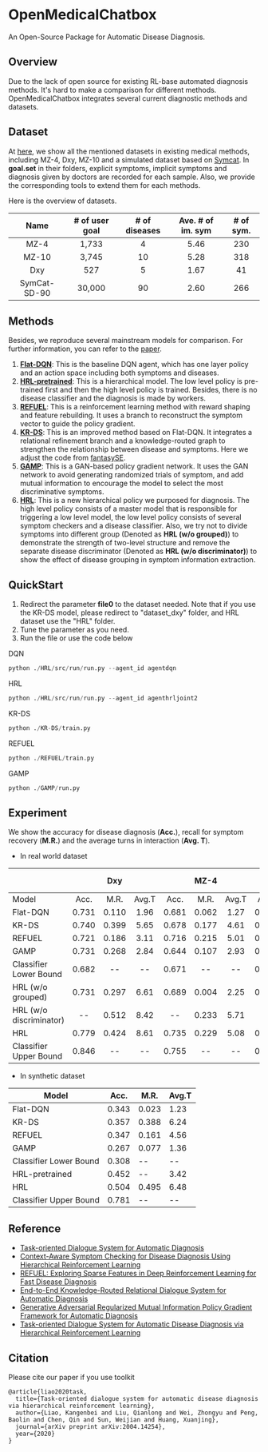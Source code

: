 # OpenMedicalChatbox

An Open-Source Package for Automatic Disease Diagnosis.

## Overview

Due to the lack of open source for existing RL-base automated diagnosis methods. It's hard to make a comparison for different methods. OpenMedicalChatbox integrates several current diagnostic methods and datasets.

## Dataset

At [here](./Data/Readme.md), we show all the mentioned datasets in existing medical methods, including MZ-4, Dxy, MZ-10 and a simulated dataset based on [Symcat](http://www.symcat.com/). In **goal.set** in their folders, explicit symptoms, implicit symptoms and diagnosis given by doctors are recorded for each sample. Also, we provide the corresponding tools to extend them for each methods. 

Here is the overview of datasets.

|     Name     | # of user goal | # of diseases | Ave. # of im. sym | # of sym. |
| :----------: | :------------: | :-----------: | :---------------: | :-------: |
|     MZ-4     |     1,733      |       4       |       5.46        |    230    |
|    MZ-10     |     3,745      |      10       |       5.28        |    318    |
|     Dxy      |      527       |       5       |       1.67        |    41     |
| SymCat-SD-90 |     30,000     |      90       |       2.60        |    266    |

 

## Methods

Besides, we reproduce several mainstream models for comparison. For further information, you can refer to the [paper](./paper/).

1. **[Flat-DQN](http://www.aclweb.org/anthology/P18-2033)**: This is the baseline DQN agent, which has one layer policy and an action space including both symptoms and diseases. 
2. **[HRL-pretrained](https://ojs.aaai.org/index.php/AAAI/article/view/11902)**: This is a hierarchical model. The low level policy is pre-trained first and then the high level policy is trained. Besides, there is no disease classifier and the diagnosis is made by workers. 
3. **[REFUEL](https://proceedings.neurips.cc/paper/2018/hash/b5a1d925221b37e2e399f7b319038ba0-Abstract.html)**: This is a reinforcement learning method with reward shaping and feature rebuilding. It uses a branch to reconstruct the symptom vector to guide the policy gradient. 
4. **[KR-DS](https://ojs.aaai.org/index.php/AAAI/article/view/4722)**: This is an improved method based on Flat-DQN. It integrates a relational refinement branch and a knowledge-routed graph to strengthen the relationship between disease and symptoms. Here we adjust the code from [fantasySE](https://github.com/fantasySE/Dialogue-System-for-Automatic-Diagnosis).
5. **[GAMP](https://ojs.aaai.org/index.php/AAAI/article/view/5456)**: This is a GAN-based policy gradient network. It uses the GAN network to avoid generating randomized trials of symptom, and add mutual information to encourage the model to select the most discriminative symptoms.
6. **[HRL](https://arxiv.org/abs/2004.14254)**: This is a new hierarchical policy we purposed for diagnosis. The high level policy consists of a master model that is responsible for triggering a low level model, the low level policy consists of several symptom checkers and a disease classifier. Also, we try not to divide symptoms into different group (Denoted as **HRL (w/o grouped)**) to demonstrate the strength of two-level structure and remove the separate disease discriminator (Denoted as **HRL (w/o discriminator)**) to show the effect of disease grouping in symptom information extraction.



## QuickStart

1. Redirect the parameter **file0**  to the dataset needed. Note that if you use the KR-DS model, please redirect to "dataset_dxy" folder, and HRL dataset use the "HRL" folder.
2. Tune the parameter as you need.
3. Run the file or use the code below

DQN

```python
python ./HRL/src/run/run.py --agent_id agentdqn
```

HRL

```python
python ./HRL/src/run/run.py --agent_id agenthrljoint2
```

KR-DS

```python
python ./KR-DS/train.py 
```

REFUEL

```python
python ./REFUEL/train.py 
```

GAMP

```python
python ./GAMP/run.py 
```



## Experiment

We show the accuracy for disease diagnosis (**Acc.**), recall for symptom recovery (**M.R.**) and the average turns in interaction (**Avg. T**).

- In real world dataset

|                         |       |  Dxy  |       |       | MZ-4  |       |       | MZ-10 |       |
| :---------------------- | :---: | :---: | :---: | :---: | :---: | :---: | :---: | :---: | :---: |
| Model                   | Acc.  | M.R.  | Avg.T | Acc.  | M.R.  | Avg.T | Acc.  | M.R.  | Avg.T |
| Flat-DQN                | 0.731 | 0.110 | 1.96  | 0.681 | 0.062 | 1.27  | 0.408 | 0.047 | 9.75  |
| KR-DS                   | 0.740 | 0.399 | 5.65  | 0.678 | 0.177 | 4.61  | 0.485 | 0.279 | 5.95  |
| REFUEL                  | 0.721 | 0.186 | 3.11  | 0.716 | 0.215 | 5.01  | 0.505 | 0.262 | 5.50  |
| GAMP                    | 0.731 | 0.268 | 2.84  | 0.644 | 0.107 | 2.93  | 0.500 | 0.067 | 1.78  |
| Classifier Lower Bound  | 0.682 |  --   |  --   | 0.671 |  --   |  --   | 0.532 |  --   |  --   |
| HRL (w/o grouped)       | 0.731 | 0.297 | 6.61  | 0.689 | 0.004 | 2.25  | 0.540 | 0.114 | 4.59  |
| HRL (w/o discriminator) |  --   | 0.512 | 8.42  |  --   | 0.233 | 5.71  |  --   | 0.330 | 8.75  |
| HRL                     | 0.779 | 0.424 | 8.61  | 0.735 | 0.229 | 5.08  | 0.556 | 0.295 | 6.99  |
| Classifier Upper Bound  | 0.846 |  --   |  --   | 0.755 |  --   |  --   | 0.612 |  --   |  --   |

-  In synthetic dataset

| Model                  | Acc.  | M.R.  | Avg.T |
| ---------------------- | ----- | ----- | ----- |
| Flat-DQN               | 0.343 | 0.023 | 1.23  |
| KR-DS                  | 0.357 | 0.388 | 6.24  |
| REFUEL                 | 0.347 | 0.161 | 4.56  |
| GAMP                   | 0.267 | 0.077 | 1.36  |
| Classifier Lower Bound | 0.308 | --    | --    |
| HRL-pretrained         | 0.452 | --    | 3.42  |
| HRL                    | 0.504 | 0.495 | 6.48  |
| Classifier Upper Bound | 0.781 | --    | --    |



## Reference

- [Task-oriented Dialogue System for Automatic Diagnosis](https://aclanthology.org/P18-2033.pdf)
- [Context-Aware Symptom Checking for Disease Diagnosis Using Hierarchical Reinforcement Learning](https://ojs.aaai.org/index.php/AAAI/article/view/11902)
- [REFUEL: Exploring Sparse Features in Deep Reinforcement Learning for Fast Disease Diagnosis](https://proceedings.neurips.cc/paper/2018/hash/b5a1d925221b37e2e399f7b319038ba0-Abstract.html)
- [End-to-End Knowledge-Routed Relational Dialogue System for Automatic Diagnosis](https://ojs.aaai.org/index.php/AAAI/article/view/4722)
- [Generative Adversarial Regularized Mutual Information Policy Gradient Framework for Automatic Diagnosis](https://ojs.aaai.org/index.php/AAAI/article/view/5456)
- [Task-oriented Dialogue System for Automatic Disease Diagnosis via Hierarchical Reinforcement Learning](https://arxiv.org/abs/2004.14254)



## Citation

Please cite our paper if you use toolkit

```
@article{liao2020task,
  title={Task-oriented dialogue system for automatic disease diagnosis via hierarchical reinforcement learning},
  author={Liao, Kangenbei and Liu, Qianlong and Wei, Zhongyu and Peng, Baolin and Chen, Qin and Sun, Weijian and Huang, Xuanjing},
  journal={arXiv preprint arXiv:2004.14254},
  year={2020}
}
```


